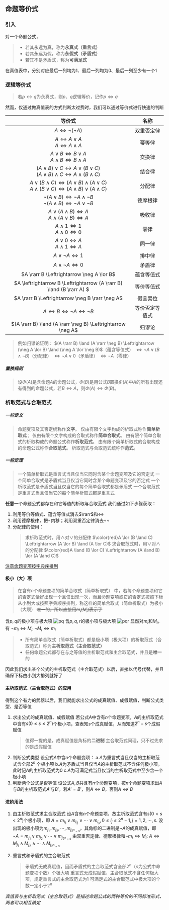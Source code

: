 ## 命题等价式
### 引入
对一个命题公式，
> + 若其永远为真，称为**永真式（重言式）**
> + 若其永远为假，称为**永假式（矛盾式）**
> + 若其不是矛盾式，称为**可满足式**

在真值表中，分别对应最后一列均为1、最后一列均为0、最后一列至少有一个1

### 逻辑等价式
> 若$p \leftrightarrow q$为永真式，则$p$、$q$逻辑等价，记作$p \Leftrightarrow q$

然而，仅通过做真值表的方式判断太过费时，我们可以通过等价式进行快速的判断

|等价式|名称|
|:---:|:---:|
|$A \Leftrightarrow \neg(\neg A)$|双重否定律|
|$A \Leftrightarrow A \lor A$ <br>$A \Leftrightarrow A \land A$|幂等律|
|$A \lor B \Leftrightarrow B \lor A$<br>$A \land B \Leftrightarrow B \land A$|交换律|
|$(A \lor B) \lor C \leftrightarrow A \lor (B \lor C)$<br>$(A \land B) \land C \leftrightarrow A \land (B \land C)$|结合律|
|$A \lor (B \land C) \Leftrightarrow (A \lor B) \land (A \lor C)$<br>$A \land (B \lor C) \Leftrightarrow (A \land B) \lor (A \land C)$|分配律|
|$\neg(A \lor B) \Leftrightarrow \neg A \land \neg B$<br>$\neg(A \land B) \Leftrightarrow \neg A \lor \neg B$|德摩根律|
|$A \lor (A \land B) \Leftrightarrow A$<br>$A \land (A \lor B) \Leftrightarrow A$|吸收律|
|$A \land 1 \Leftrightarrow 1$<br>$A \land 0 \Leftrightarrow 0$|零律|
|$A \lor 0 \Leftrightarrow A$<br>$A \land 1 \Leftrightarrow A$|同一律|
|$A \lor \neg A \Leftrightarrow 1$|排中律|
|$A \land \neg A \Leftrightarrow 0$|矛盾律|
|$A \rarr B \Leftrightarrow \neg A \lor B$|蕴含等值式|
|$A \leftrightarrow B \Leftrightarrow (A \rarr B) \land (B \rarr A) $|等价等值式|
|$A \rarr B \Leftrightarrow \neg B \rarr \neg A$|假言易位|
|$A \leftrightarrow B \Leftrightarrow \neg A \leftrightarrow \neg B$|等价否定等值式|
|$(A \rarr B) \land (A \rarr \neg B) \Leftrightarrow \neg A$|归谬论|

> 例如归谬论证明：
> $(A \rarr B) \land (A \rarr \neg B) \Leftrightarrow (\neg A \lor B) \land (\neg A \lor \neg B)$（蕴含等值式）
> $\Leftrightarrow \neg A \lor (B \land \neg B)$（分配律）
> $\Leftrightarrow \neg A \lor 0$（矛盾律）
> $\Leftrightarrow \neg A$（零律）


##### 置换规则
> 设$\Phi(A)$是含命题$A$的命题公式，$\Phi(B)$是用公式$B$置换$\Phi(A)$中$A$的所有出现还有得到的命题公式，若$B \Leftrightarrow A$，则$\Phi(A) \Leftrightarrow \Phi(B)$。

### 析取范式与合取范式
##### 一些定义
> 命题变项及其否定统称作**文字**。
> 仅由有限个文字构成的析取式称作**简单析取式**；
> 仅由有限个文字构成的合取式称作**简单合取式**。
> 由有限个简单合取式的析取构成的命题公式称作**析取范式**。
> 由有限个简单析取式的合取构成的命题公式称作**合取范式**。
> 析取范式与合取范式统称作**范式**。
##### 一些定理
> 一个简单析取式是重言式当且仅当它同时含某个命题变项及它的否定式
> 一个简单合取式是矛盾式当且仅当它同时含某个命题变项及它的否定式
> 一个析取范式是矛盾式当且仅当它的每个简单合取式都是矛盾式 
> 一个合取范式是重言式当且仅当它的每个简单析取式都是重言式

**任意**一个命题公式都存在和它等值的析取与合取范式
我们通过如下步骤获取：
1. 利用等价等值式、蕴含等值式消去$\rarr$和$\Leftrightarrow$
2. 利用德摩根律，把$\neg$内移；利用双重否定律消去$\neg\neg$
3. 分配律的使用：
    > 求析取范式时，用$\land$对$\lor$的分配律
    > $\color{red}A \lor (B \land C) \Leftrightarrow (A \lor B) \land (A \lor C)$
    > 求合取范式时，用$\lor$对$\land$的分配律
    > $\color{red}A \land (B \lor C) \Leftrightarrow (A \land B) \lor (A \land C)$

<u>注意命题变项按字典序排列</u>

#### 极小（大）项
> 在含有$n$个命题变项的简单合取式（简单析取式） 中，若每个命题变项和它的否定式恰好出现一个且仅出现一次，而且命题变项或它的否定式按照下标从小到大或按照字典顺序排列，称这样的简单合取式（简单析取式）为极小（大项）
~~唯一的，所以直接用$m_i$($M_i$)表示了~~

含$p,q$的极小项与极大项
![pq](/assets/pq.png)
含$p,q,r$的极小项与极大项
![pqr](/assets/pqr.png)
显然对$m_i$和$M_i$，有
$\neg m_i \Leftrightarrow M_i, \neg M_i \Leftrightarrow m_i$
>+ 所有简单合取式（简单析取式）都是极小项（极大项）的析取范式（合取范式）称为**主析取范式（主合取范式）**
>+ 任何命题公式都存在与之等值的主析取范式和主合取范式，并且是**唯一**的

因此我们求出某个公式的主析取范式（主合取范式）以后，直接以代号代替，并且确保下标由小到大排列就好了
#### 主析取范式（主合取范式）的应用
得到这个有力的武器以后，我们就能求出公式的成真赋值、成假赋值，判断公式类型、是否等值
1. 求出公式的成真赋值、成假赋值
   若公式$A$中含有$n$个命题变项，$A$的主析取范式中含有$s(0 \leqslant s \leqslant 2^n)$个极小项，查表知$s$个成真赋值，从而知道$2^n-s$个成假赋值
   > 值得一提的是，成真赋值是角标的**二进制**
   > 主合取范式同理，只不过先求的是成假赋值
2. 判断公式类型
设公式$A$中含$n$个命题变项：
    a.$A$为重言式当且仅当的主析取范式含全部$2^n$ 个极小项
    b.$A$为矛盾式当且仅当$A$的主析取范式不含任何极小项。此时记$A$的主析取范式为$0$
    c.$A$为可满足式当且仅当的主析取范式中至少含一个极小项
3. 判断两个公式是否等值
   设公式$A,B$共含有$n$个命题变项，按$n$个命题变项求出$A$与$B$的主析取范式$A'$与$B'$。若$A'=B'$，则$A \Leftrightarrow B$，否则$A \nLeftrightarrow B$

#### 进阶用法
1. 由主析取范式求主合取范式
   设$A$含有$n$个命题变项，故主析取范式含有$s(0 \lt s \lt 2^n)$个极小项，即
        $A=m_{i_1} \lor m_{i_2} \lor \cdots \lor m_{i_s}, 0 \leqslant i_j \leqslant 2^n - 1, j=1,2,\cdots,s.$
    没出现的极小项为$m_{j_1},m_{j_2},\cdots,m_{j_{2^n -s}}$，其角标的二进制是$\neg A$的成真赋值，即
        $\neg A=m_{j_1}\lor m_{j_2}\lor\cdots\lor m_{j_{2^n -s}}$
    由双重否定律、德摩根律和$\neg m_i \Leftrightarrow M_i$:
        $A\Leftrightarrow M_{j_1}\land M_{j_2}\land\cdots\land M_{j_{2^n -s}}$

2. 重言式和矛盾式的主合取范式
   > 矛盾式无成真赋值，因而矛盾式的主合取范式含全部$2^n$（$n$为公式中命题变项个数）个极大项
   > 重言式无成假赋值，主合取范式不含任何极大项，规定重言式的主合取范式为$1$
   > 可满足式的主合取范式中极大项的个数一定小于$2^n$ 

*真值表与主析取范式（主合取范式）是描述命题公式的两种等价的不同标准形式，两者可以相互确定*
